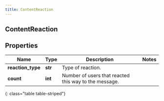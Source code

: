 ```yaml
---
title: ContentReaction
---
```

## ContentReaction

## Properties

|Name | Type | Description | Notes|
|------------ | ------------- | ------------- | -------------|
| **reaction_type** | **str** | Type of reaction. | |
| **count** | **int** | Number of users that reacted this way to the message. | |
{: class="table table-striped"}


